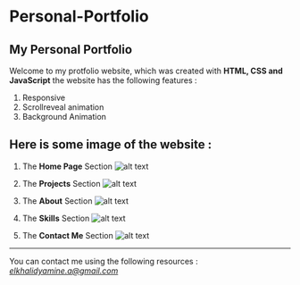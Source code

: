 # Personal-Portfolio
## My Personal Portfolio

Welcome to my protfolio website, which was created with **HTML, CSS and JavaScript**
the website has the following features :
1. Responsive
2. Scrollreveal animation
3. Background Animation

Here is some image of the website :
----------------------------------
1. The **Home Page** Section
![alt text](./Pictures/capture-one.jpg)

2. The **Projects** Section
![alt text](./Pictures/capture-two.jpg)

3. The **About** Section
![alt text](./Pictures/capture-three.jpg)

4. The **Skills** Section
![alt text](./Pictures/capture-four.jpg)

5. The **Contact Me** Section
![alt text](./Pictures/capture-five.jpg)

----------------------------------
You can contact me using the following resources :
*elkhalidyamine.a@gmail.com*

